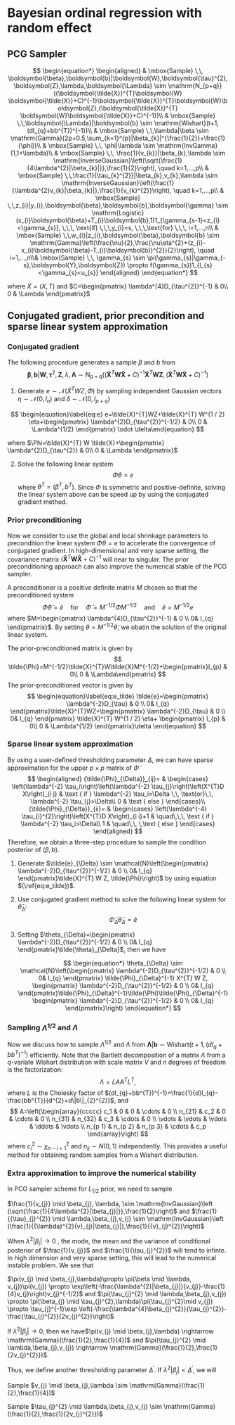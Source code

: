 

# Bayesian ordinal regression with random effect 

## PCG Sampler


$$
\begin{equation*}
\begin{aligned}
& \mbox{Sample} \,\, \boldsymbol{\beta},\boldsymbol{b}|\boldsymbol{W},\boldsymbol{\tau}^{2},\boldsymbol{Z},\lambda,\boldsymbol{\Lambda}  \sim \mathrm{N_{p+q}}((\boldsymbol{\tilde{X}}^{T}\boldsymbol{W} \boldsymbol{\tilde{X}}+C)^{-1}\boldsymbol{\tilde{X}}^{T}\boldsymbol{W}\boldsymbol{Z},(\boldsymbol{\tilde{X}}^{T} \boldsymbol{W}\boldsymbol{\tilde{X}}+C)^{-1})\\
& \mbox{Sample} \,\,\boldsymbol{\Lambda}|\boldsymbol{b} \sim \mathrm{Wishart}(t+1,(dI_{q}+bb^{T})^{-1})\\
& \mbox{Sample} \,\,\lambda|\beta \sim \mathrm{Gamma}(2p+0.5,\sum_{k=1}^{p}|\beta_{k}|^{\frac{1}{2}}+\frac{1}{\phi})\\
& \mbox{Sample} \,\, \phi|\lambda \sim \mathrm{InvGamma}(1,1+\lambda)\\
& \mbox{Sample} \,\, \frac{1}{v_{k}}|\beta_{k},\lambda  \sim \mathrm{InverseGaussian}\left(\sqrt{\frac{1}{4\lambda^{2}|\beta_{k}|}},\frac{1}{2}\right), \quad k=1,...,p\\
& \mbox{Sample} \,\,\frac{1}{\tau_{k}^{2}}|\beta_{k},v_{k},\lambda \sim  \mathrm{InverseGaussian}\left(\frac{1}{\lambda^{2}v_{k}|\beta_{k}|},\frac{1}{v_{k}^{2}}\right), \quad k=1,...,p\\
& \mbox{Sample} \,\,z_{i}|y_{i},\boldsymbol{\beta},\boldsymbol{b},\boldsymbol{\gamma}  \sim \mathrm{Logistic}(x_{i}\boldsymbol{\beta}+T_{i}\boldsymbol{b},1)1_{\gamma_{s-1}<z_{i}<\gamma_{s}}, \,\,\, \text{if} \,\,\,y_{i}=s, \,\,\,\text{for} \,\,\,  i=1,...,n\\
& \mbox{Sample} \,\,w_{i}|z_{i},\boldsymbol{\beta},\boldsymbol{b} \sim \mathrm{Gamma}\left(\frac{\nu}{2},\frac{\nu\eta^{2}+(z_{i}-x_{i}\boldsymbol{\beta}-T_{i}\boldsymbol{b})^{2}}{2}\right), \quad i=1,...,n\\& \mbox{Sample} \,\, \gamma_{s} \sim \pi(\gamma_{s}|\gamma_{-s},\boldsymbol{Y},\boldsymbol{Z}) \propto 
f(\gamma_{s})1_{l_{s}<\gamma_{s}<u_{s}}
\end{aligned}
\end{equation*}
$$

where  $\tilde{X}= (X,T)$ and $C=\begin{pmatrix} \lambda^{4}D_{\tau^{2}}^{-1} & 0\\ 0 & \Lambda \end{pmatrix}$

##  Conjugated gradient, prior precondition and sparse linear system approximation

### Conjugated gradient

The following procedure generates a sample $\beta$ and $b$  from
$$
\begin{equation*}
\boldsymbol{\beta},\boldsymbol{b}|\boldsymbol{W},\boldsymbol{\tau}^{2},\boldsymbol{Z},\lambda,\boldsymbol{\Lambda}  \sim \mathrm{N_{p+q}}((\boldsymbol{\tilde{X}}^{T}\boldsymbol{W} \boldsymbol{\tilde{X}}+C)^{-1}\boldsymbol{\tilde{X}}^{T}\boldsymbol{W}\boldsymbol{Z},(\boldsymbol{\tilde{X}}^{T} \boldsymbol{W}\boldsymbol{\tilde{X}}+C)^{-1})
\end{equation*}
$$

1. Generate $e \sim \mathcal{N}\left(\tilde{X}^{T} W Z, \Phi\right)$ by sampling independent Gaussian vectors $\eta \sim \mathcal{N}\left(0, I_{n}\right)$  and $\delta \sim \mathcal{N}\left(0, I_{p+q}\right)$

$$
\begin{equation}\label{eq:e}
e=\tilde{X}^{T}WZ+\tilde{X}^{T} W^{1 / 2} \eta+\begin{pmatrix} \lambda^{2}D_{\tau^{2}}^{-1/2} & 0\\ 0 & \Lambda^{1/2} \end{pmatrix} \odot \delta\end{equation}
$$

where $\Phi=\tilde{X}^{T} W \tilde{X}+\begin{pmatrix} \lambda^{2}D_{\tau^{2}} & 0\\ 0 & \Lambda \end{pmatrix}$

2. Solve the following linear system
   $$
   \Phi \theta =e
   $$
   where $\theta^{T}=(\beta^{T},b^{T})$.  Since $\Phi$ is symmetric and positive-definite, solving the linear system above can be speed up by using the conjugated gradient method.

 ### Prior preconditioning 

Now we consider to use the global and local shrinkage parameters to precondition the linear system $\Phi \theta =e$ to accelerate the  convergence of conjugated gradient. In high-dimensional and very sparse setting,  the covariance matrix $(\boldsymbol{\tilde{X}}^{T} \boldsymbol{W}\boldsymbol{\tilde{X}}+C)^{-1}$ will near to singular. The prior preconditioning approach can also improve the numerical stable of the PCG sampler.

A preconditioner is a positive definite matrix $M$ chosen so that the preconditioned system
$$
\tilde{\Phi} \tilde{\theta}=\tilde{e} \quad \text{for} \quad \tilde{\Phi}=M^{-1 / 2}\Phi M^{-1 / 2} \quad \text{and} \quad \tilde{e}=M^{-1 / 2} e
$$
where $M=\begin{pmatrix} \lambda^{4}D_{\tau^{2}}^{-1} & 0 \\  0& I_{q}  \end{pmatrix}$. By setting $\theta=M^{-1/2}\tilde{\theta}$,  we obatin the solution of the original linear system.	

The prior-preconditioned matrix  is given by
$$
\tilde{\Phi}=M^{-1/2}\tilde{X}^{T}W\tilde{X}M^{-1/2}+\begin{pmatrix}I_{p} & 0\\ 0 & \Lambda\end{pmatrix}
$$
The prior-preconditioned vector is given by
$$
\begin{equation}\label{eq:e_tilde}
\tilde{e}=\begin{pmatrix} \lambda^{-2}D_{\tau} & 0 \\  0& I_{q}  \end{pmatrix}\tilde{X}^{T}WZ+\begin{pmatrix} \lambda^{-2}D_{\tau} & 0 \\  0& I_{q}  \end{pmatrix} \tilde{X}^{T} W^{1 / 2} \eta+ \begin{pmatrix} I_{p} & 0\\ 0 & \Lambda^{1/2} \end{pmatrix}\delta
\end{equation}
$$

### Sparse linear system approximation

By using a user-deﬁned thresholding parameter $\Delta$, we can have sparse approximation for the upper $p \times p$ matrix of $\tilde{\Phi}$
$$
\begin{aligned}
{\tilde{\Phi}_{\Delta}}_{ij}= &
\begin{cases} 
\left(\lambda^{-2} \tau_i\right)\left(\lambda^{-2} \tau_{j}\right)\left(X^{T}D X\right)_{i j} & \text { if }  \lambda^{-2} \tau_i>\Delta \,\, \text{or}\,\, \lambda^{-2} \tau_{j}>\Delta\\ 
0 & \text { else } 
\end{cases}\\
{\tilde{\Phi}_{\Delta}}_{ii}= &
\begin{cases} 
\left(\lambda^{-4} \tau_{i}^{2}\right)\left(X^{T}D X\right)_{i i}+1 & \quad\,\,\, \text { if }  \lambda^{-2} \tau_i>\Delta\\
1 & \quad\,\, \,\text { else } 
\end{cases}
\end{aligned}
$$
Therefore, we obtain a three-step procedure to sample the condition posterior of $(\beta,b)$.

1. Generate $\tilde{e}_{\Delta} \sim \mathcal{N}\left(\begin{pmatrix} \lambda^{-2}D_{\tau^{2}}^{-1/2} & 0 \\  0& I_{q}  \end{pmatrix}\tilde{X}^{T} W Z, \tilde{\Phi}\right)$ by using equation $(\ref{eq:e_tilde})$.

2. Use conjugated gradient method to solve the following linear system for $\bar{\theta}_{\Delta}$:
   $$
   \tilde{\Phi}_{\Delta}\tilde{\theta}_{\Delta}=\tilde{e}
   $$

3. Setting $\theta_{\Delta}=\begin{pmatrix} \lambda^{-2}D_{\tau^{2}}^{-1/2} & 0 \\  0& I_{q}  \end{pmatrix}\tilde{\theta}_{\Delta}$, then we have


   $$
   \begin{equation*}
   \theta_{\Delta} \sim \mathcal{N}\left(\begin{pmatrix} \lambda^{-2}D_{\tau^{2}}^{-1/2} & 0 \\  0& I_{q}  \end{pmatrix} \tilde{\Phi}_{\Delta}^{-1} X^{T} W Z, \begin{pmatrix} \lambda^{-2}D_{\tau^{2}}^{-1/2} & 0 \\  0& I_{q}  \end{pmatrix}\tilde{\Phi}_{\Delta}^{-1}\tilde{\Phi}\tilde{\Phi}_{\Delta}^{-1}\begin{pmatrix} \lambda^{-2}D_{\tau^{2}}^{-1/2} & 0 \\  0& I_{q}  \end{pmatrix}\right)
   \end{equation*}
   $$

### Sampling $\Lambda^{1/2}$ and $\Lambda$

Now we discuss how to sample $\Lambda^{1/2}$ and $\Lambda$ from $\boldsymbol{\Lambda}|\boldsymbol{b} \sim \mathrm{Wishart}(t+1,(dI_{q}+bb^{T})^{-1})$  efficiently. Note that the Bartlett decomposition of a matrix $\Lambda$ from a $q$-variate Wishart distribution with scale matrix $V$ and $n$ degrees of freedom is the factorization:
$$
\Lambda=LAA^{T}L^{T},
$$
where $L$ is the Cholesky factor of $(dI_{q}+bb^{T})^{-1}=\frac{1}{d}I_{q}-\frac{bb^{T}}{d^{2}+d\|b\|_{2}^{2}}$, and
$$
A=\left(\begin{array}{ccccc}
c_1 & 0 & 0 & \cdots & 0 \\
n_{21} & c_2 & 0 & \cdots & 0 \\
n_{31} & n_{32} & c_3 & \cdots & 0 \\
\vdots & \vdots & \vdots & \ddots & \vdots \\
n_{p 1} & n_{p 2} & n_{p 3} & \cdots & c_p
\end{array}\right)
$$
 where  $c_i^2 \sim \chi_{n-i+1}^2 \text { and } n_{i j} \sim N(0,1)$ independently. This provides a useful method for obtaining random samples from a Wishart distribution.



### Extra approximation to improve the numerical stability 

In PCG sampler scheme for $L_{1/2}$ prior, we need to sample 

$\frac{1}{v_{j}} \mid \beta_{j}, \lambda,
\sim \mathrm{InvGaussian}\left (\sqrt{\frac{1}{4\lambda^{2}|\beta_{j}|}},\frac{1}{2}\right)$ and $\frac{1}{{\tau}_{j}^{2}} \mid \lambda,\beta_{j},v_{j} 
\sim  \mathrm{InvGaussian}\left (\frac{1}{{\lambda}^{2}{v}_{j}|\beta_{j}|},\frac{1}{{v}_{j}^{2}}\right)$

When $\lambda^{2}|\beta_{j}| \rightarrow 0$ ,  the mode, the mean and the variance of conditional posterior of $\frac{1}{v_{j}}$ and $\frac{1}{\tau_{j}^{2}}$ will tend to infinte. In high dimension and very sparse setting, this will lead to the numerical instable problem. We see that 



$\pi(v_{j} \mid \beta_{j},\lambda)\propto \pi(\beta \mid \lambda, v_{j})\pi(v_{j}) \propto \exp\left(-\frac{\lambda^{2}|\beta_{j}|}{v_{j}}-\frac{1}{4}v_{j}\right)v_{j}^{-1/2}$ and $\pi(\tau_{j}^{2} \mid \lambda,\beta_{j},v_{j}) \propto \pi(\beta_{j} \mid \tau_{j}^{2},\lambda)\pi(\tau_{j}^{2}\mid v_{j}) \propto \tau_{j}^{-1}\exp \left(-\frac{\lambda^{4}\beta_{j}^{2}}{\tau_{j}^{2}}-\frac{\tau_{j}^{2}}{2v_{j}^{2}}\right)$



If $\lambda^{2}|\beta_{j}| \rightarrow 0$,  then we have$\pi(v_{j} \mid \beta_{j},\lambda) \rightarrow \mathrm{Gamma}(\frac{1}{2},\frac{1}{4})$ and $\pi(\tau_{j}^{2} \mid \lambda,\beta_{j},v_{j}) \rightarrow \mathrm{Gamma}(\frac{1}{2},\frac{1}{2v_{j}^{2}})$. 

Thus, we define another thresholding parameter $\Delta^{\prime}$.  If $\lambda^{2}|\beta_{j}|<\Delta^{\prime}$,  we will 



Sample  $v_{j} \mid \beta_{j},\lambda \sim \mathrm{Gamma}(\frac{1}{2},\frac{1}{4})$ 

Sample $\tau_{j}^{2} \mid \lambda,\beta_{j},v_{j} \sim \mathrm{Gamma}(\frac{1}{2},\frac{1}{2v_{j}^{2}})$

